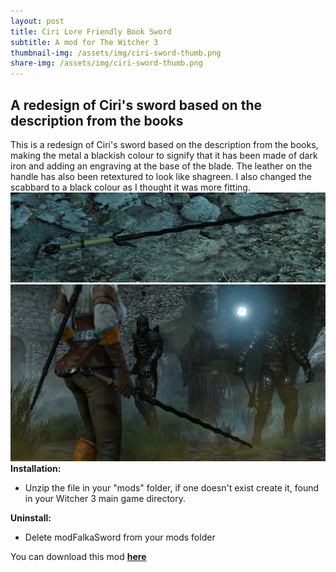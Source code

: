 ```yaml
---
layout: post
title: Ciri Lore Friendly Book Sword
subtitle: A mod for The Witcher 3
thumbnail-img: /assets/img/ciri-sword-thumb.png
share-img: /assets/img/ciri-sword-thumb.png
---
```


## A redesign of Ciri's sword based on the description from the books 

This is a redesign of Ciri's sword based on the description from the books, making the metal a blackish colour to signify that it has been made of dark iron and adding an engraving at the base of the blade. The leather on the handle has also been retextured to look like shagreen. I also changed the scabbard to a black colour as I thought it was more fitting.
![](/assets/img/ciri-sword-banner.png)
![](/assets/img/ciri-sword-ss.png)
**Installation:**
* Unzip the file in your "mods" folder, if one doesn't exist create it, found in your Witcher 3 main game directory.

**Uninstall:**
* Delete modFalkaSword from your mods folder

You can download this mod [**here**](https://www.nexusmods.com/witcher3/mods/6119?tab=files)
